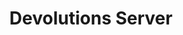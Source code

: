 ---
title: Devolutions Server
order: 20
description: You can consult topics for the following categories about Devolutions Server':' How-To Articles, Troubleshooting Articles and Knowledge Base
---
